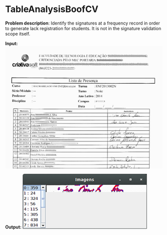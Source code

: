 # TableAnalysisBoofCV


**Problem description**: Identify the signatures at a frequency record in order to generate lack registration for students. It is not in the signature validation scope itself.

**Input:**
![Input](https://raw.githubusercontent.com/CriativaSoft/TableAnalysisBoofCV/master/data/wiki/frequencia.png)

**Output:**
![Input](https://raw.githubusercontent.com/CriativaSoft/TableAnalysisBoofCV/master/data/wiki/Etapa6.gif)